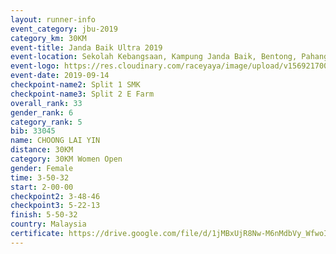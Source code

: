 ```yaml
---
layout: runner-info 
event_category: jbu-2019 
category_km: 30KM 
event-title: Janda Baik Ultra 2019  
event-location: Sekolah Kebangsaan, Kampung Janda Baik, Bentong, Pahang, Malaysia 
event-logo: https://res.cloudinary.com/raceyaya/image/upload/v1569217009/logo/janda-baik_vch1pc.jpg 
event-date: 2019-09-14 
checkpoint-name2: Split 1 SMK 
checkpoint-name3: Split 2 E Farm 
overall_rank: 33
gender_rank: 6
category_rank: 5
bib: 33045
name: CHOONG LAI YIN
distance: 30KM
category: 30KM Women Open
gender: Female
time: 3-50-32
start: 2-00-00
checkpoint2: 3-48-46
checkpoint3: 5-22-13
finish: 5-50-32
country: Malaysia
certificate: https://drive.google.com/file/d/1jMBxUjR8Nw-M6nMdbVy_WfwoI5VwpDDC/view?usp=sharing
---
```

